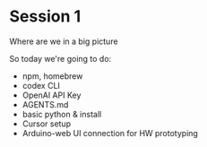 # Session 1

Where are we in a big picture

So today we're going to do:

- npm, homebrew
- codex CLI
- OpenAI API Key
- AGENTS.md
- basic python & install
- Cursor setup
- Arduino-web UI connection for HW prototyping